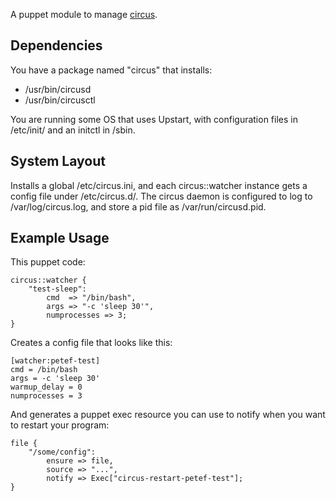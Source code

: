 A puppet module to manage [circus](https://github.com/mozilla-services/github).

## Dependencies

You have a package named "circus" that installs:

* /usr/bin/circusd
* /usr/bin/circusctl

You are running some OS that uses Upstart, with configuration files in
/etc/init/ and an initctl in /sbin.

## System Layout

Installs a global /etc/circus.ini, and each circus::watcher instance gets
a config file under /etc/circus.d/.  The circus daemon is configured to log
to /var/log/circus.log, and store a pid file as /var/run/circusd.pid.

## Example Usage

This puppet code:

    circus::watcher {
        "test-sleep":
            cmd  => "/bin/bash",
            args => "-c 'sleep 30'",
            numprocesses => 3;
    }

Creates a config file that looks like this:

    [watcher:petef-test]
    cmd = /bin/bash
    args = -c 'sleep 30'
    warmup_delay = 0
    numprocesses = 3

And generates a puppet exec resource you can use to notify when you want to
restart your program:

    file {
        "/some/config":
            ensure => file,
            source => "...",
            notify => Exec["circus-restart-petef-test"];
    }
